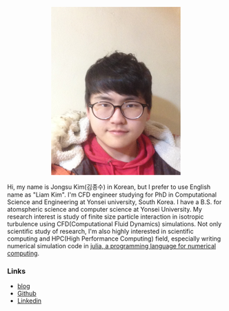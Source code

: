 <p align="center">
  <img width="300" height="390" src="https://raw.githubusercontent.com/appleparan/appleparan.github.io/master/profile.jpg">
</p>

Hi, my name is Jongsu Kim(김종수) in Korean, but I prefer to use English name as "Liam Kim". 
I'm CFD engineer studying for PhD in Computational Science and Engineering at Yonsei university, South Korea.
I have a B.S. for atomspheric science and computer science at Yonsei University.
My research interest is study of finite size particle interaction in isotropic turbulence using CFD(Computational Fluid Dynamics) simulations.
Not only scientific study of research, I'm also highly interested in scientific computing and HPC(High Performance Computing) field,   especially writing numerical simulation code in [julia, a programming language for numerical computing](https://julialang.org/).

### Links

* [blog](https://liam.kim/blog)
* [Github](https://github.com/appleparan)
* [Linkedin](https://www.linkedin.com/in/jongsu-liam-kim-63458347/)
